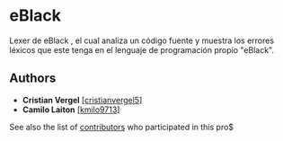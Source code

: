 # eBlack
Lexer de eBlack , el cual analiza un código fuente y muestra los errores léxicos que este tenga en el lenguaje de programación propio "eBlack".

## Authors
- **Cristian Vergel** [[cristianvergel5]](https://github.com/cristianvergel5)
- **Camilo Laiton** [[kmilo9713]](https://github.com/kmilo9713)

See also the list of [contributors](https://github.com/cristianvergel5/eBlack/graphs/contributors) who participated in this pro$


